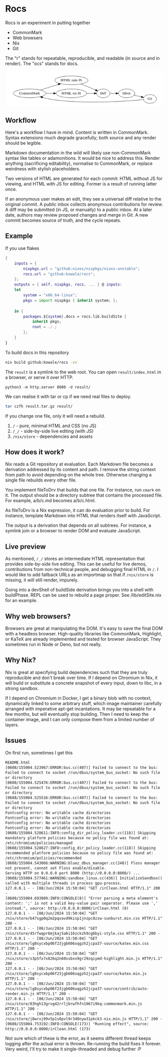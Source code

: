 # Rocs

Rocs is an experiment in putting together

- CommonMark
- Web browsers
- Nix
- Git

The "r" stands for repeatable, reproducible,
and readable (in source and in render).
The "ocs" stands for docs.

<!--
digraph Rocs {
  rankdir=LR
  CommonMark -> {"HTML sans JS", "HTML sin JS"} -> Diff
  Diff -> Inbox -> Git -> CommonMark
}
-->
![rocs dataflow](lib/picture.png)

## Workflow

Here's a workflow I have in mind.
Content is written in CommonMark.
Syntax extensions much degrade gracefully;
both source and any render should be legible.

<div class="sidenote">
Markdown documentation in the wild
will likely use non-CommonMark syntax
like tables or adamonitions.
It would be nice to address this.
Render anything (sacrificing editability),
normalise to CommonMark,
or replace weirdness with stylish placeholders.
</div>

Two versions of HTML are generated for each commit:
HTML without JS for viewing,
and HTML with JS for editing.
Former is a result of running latter once.

If an anonymous user makes an edit,
they see a universal diff relative to the original commit.
A public inbox collects anonymous contributions for review.
A diff may be submitted (in JS, or manually) to a public inbox.
At a later date, authors may review proposed changes and merge in Git.
A new commit becomes source of truth, and the cycle repeats.

## Example

If you use flakes

```nix
{
    inputs = {
        nixpkgs.url = "github:nixos/nixpkgs/nixos-unstable";
        rocs.url = "github:kowale/rocs";
    };
    outputs = { self, nixpkgs, rocs, ... } @ inputs:
    let
        system = "x86_64-linux";
        pkgs = import nixpkgs { inherit system; };

    in {
        packages.${system}.docs = rocs.lib.buildSite {
            inherit pkgs;
            root = ./.;
        };
    }
}
```

To build docs in this repository

```sh
nix build github:kowale/rocs -vv
```

The `result` is a symlink to the web root.
You can open `result/index.html` in a browser,
or serve it over HTTP.

```
python3 -m http.server 8000 -d result/
```

We can realise it with tar or cp
if we need real files to deploy.

```sh
tar czfh result.tar.gz result/
```

If you change one file,
only it will need a rebuild.

1. `/` - pure, minimal HTML and CSS (no JS)
2. `/_/` - side-by-side live editing (with JS)
3. `/nix/store` - dependencies and assets

## How does it work?

Nix reads a Git repository at evaluation.
Each Markdown file becomes a derivation
addressed by its content and path.
I remove the string context from path
to avoid depending on the whole tree.
Otherwise changing a single file
rebuilds every other file.

You implement fileToDrv
that builds that one file.
For instance, run `cmark` on it.
The output should be a directory subtree
that contains the processed file.
For example, a/b/c.md becomes a/b/c.html.

<div class="sidenote">
As fileToDrv is a Nix expression,
it can do evaluation prior to build.
For instance, template Markdown into HTML
that renders itself with JavaScript.
</div>

The output is a derivation
that depends on all subtrees.
For instance, a symlink join
or a browser to render DOM
and evaluate JavaScript.

## Live preview

As mentioned, `/_/` stores
an intermediate HTML representation
that provides side-by-side live editing.
This can be useful for live demos,
contributions from non-technical people,
and debugging final HTML in `/`.
I would like to add fallback URLs as an importmap
so that if `/nix/store` is missing,
it will still render, impurely.

Going into a devShell of buildSide derivation
brings you into a shell with buildPhase.
REPL can be used to rebuild a page proper.
See /lib/editSite.nix for an example.

## Why web browsers?

Browsers are great at manipulating the DOM.
It's easy to save the final DOM with a headless browser.
High-quality libraries like CommonMark, Highlight, or KaTeX
are already implemented and tested for browser JavaScript.
They sometimes run in Node or Deno, but not really.

## Why Nix?

Nix is great at specifying build dependencies
such that they are truly reproducible
and don't break over time.
If I depend on Chromium in Nix,
it will build or substitute
a concrete snapshot of every input,
down to libc, in a strong sandbox.

<div class="sidenote">
If I depend on Chromium in Docker,
I get a binary blob with no context,
dynamically linked to some arbitrary stuff,
which image maintainer carefully arranged
with imperative apt-get incantations.
It may be repeatable for a few months,
but will eventually stop building.
Then I need to keep the container image,
and I can only compose them from a limited number of layers.
</div>

## Issues

On first run, sometimes I get this

```
README.html
[0608/155004.523967:ERROR:bus.cc(407)] Failed to connect to the bus: Failed to connect to socket /run/dbus/system_bus_socket: No such file or directory
[0608/155004.525476:ERROR:bus.cc(407)] Failed to connect to the bus: Failed to connect to socket /run/dbus/system_bus_socket: No such file or directory
[0608/155004.525516:ERROR:bus.cc(407)] Failed to connect to the bus: Failed to connect to socket /run/dbus/system_bus_socket: No such file or directory
Fontconfig error: No writable cache directories
Fontconfig error: No writable cache directories
Fontconfig error: No writable cache directories
Fontconfig error: No writable cache directories
[0608/155004.528611:INFO:config_dir_policy_loader.cc(118)] Skipping mandatory platform policies because no policy file was found at: /etc/chromium/policies/managed
[0608/155004.528627:INFO:config_dir_policy_loader.cc(118)] Skipping recommended platform policies because no policy file was found at: /etc/chromium/policies/recommended
[0608/155004.543066:WARNING:bluez_dbus_manager.cc(248)] Floss manager not present, cannot set Floss enable/disable.
Serving HTTP on 0.0.0.0 port 8000 (http://0.0.0.0:8000/) ...
[0608/155004.577461:WARNING:sandbox_linux.cc(436)] InitializeSandbox() called with multiple threads in process gpu-process.
127.0.0.1 - - [08/Jun/2024 15:50:04] "GET /irClean.html HTTP/1.1" 200 -
[0608/155004.693809:INFO:CONSOLE(8)] "Error parsing a meta element's content: ';' is not a valid key-value pair separator. Please use ',' instead.", source: http://0.0.0.0:8000/irClean.html (8)
127.0.0.1 - - [08/Jun/2024 15:50:04] "GET /nix/store/b47sgp0q2m2pqvavd9kisp1jnzpc8zzw-sunburst.min.css HTTP/1.1" 200 -
127.0.0.1 - - [08/Jun/2024 15:50:04] "GET /nix/store/45rfwqpr6mjkaj5a6i16zckzh9cg6byi-style.css HTTP/1.1" 200 -
127.0.0.1 - - [08/Jun/2024 15:50:04] "GET /nix/store/lg8sycxbp06f23jgb606xqgzh2jcpa37-source/katex.min.css HTTP/1.1" 200 -
127.0.0.1 - - [08/Jun/2024 15:50:04] "GET /nix/store/s3p5fx7x826q2n60ssbxv9gr29zqiymd-highlight.min.js HTTP/1.1" 200 -
127.0.0.1 - - [08/Jun/2024 15:50:04] "GET /nix/store/lg8sycxbp06f23jgb606xqgzh2jcpa37-source/katex.min.js HTTP/1.1" 200 -
127.0.0.1 - - [08/Jun/2024 15:50:04] "GET /nix/store/lg8sycxbp06f23jgb606xqgzh2jcpa37-source/contrib/auto-render.min.js HTTP/1.1" 200 -
127.0.0.1 - - [08/Jun/2024 15:50:04] "GET /nix/store/83hgh13grvg42rrljbrwfhfn1067i9kq-commonmark.min.js HTTP/1.1" 200 -
127.0.0.1 - - [08/Jun/2024 15:50:04] "GET /nix/store/j8wrxj09v5p1s8pvl9r340nyw31pkck3-nix.min.js HTTP/1.1" 200 -
[0608/155004.753192:INFO:CONSOLE(173)] "Running effect", source: http://0.0.0.0:8000/irClean.html (173)
```

Not sure which of these is the error,
as it seems different thread keeps logging
after the actual error is thrown.
Re-running the build fixes it forever.
Very weird, I'll try to make it single-threaded
and debug further :P


